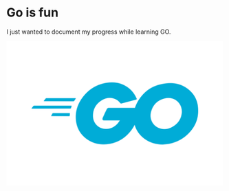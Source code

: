 # Go is fun
I just wanted to document my progress while learning GO. 

![](Go_(programming_language)-Logo.wine-2799428534.png)



